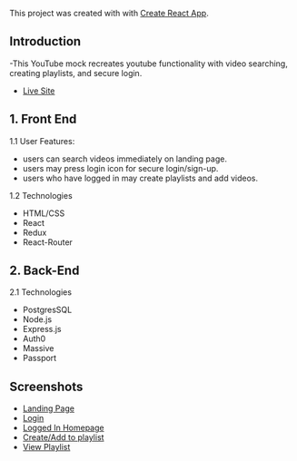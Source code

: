 This project was created with with [Create React App](https://github.com/facebookincubator/create-react-app).


## Introduction

-This YouTube mock recreates youtube functionality with video searching, creating playlists, and secure login.




- [Live Site](http://youtubemock.com)

  

## 1. Front End

1.1 User Features:

*  users can search videos immediately on landing page.
*  users may press login icon for secure login/sign-up.
*  users who have logged in may create playlists and add videos.

1.2 Technologies 

*  HTML/CSS
*  React
*  Redux
*  React-Router


## 2. Back-End

2.1 Technologies

* PostgresSQL
* Node.js 
* Express.js  
* Auth0 
* Massive
* Passport



## Screenshots

- [Landing Page](https://imgur.com/sADTzqp)
- [Login](https://imgur.com/YQhoduo)
- [Logged In Homepage](https://imgur.com/pn0sECs)
- [Create/Add to playlist](https://imgur.com/0tt0wZP)
- [View Playlist](https://imgur.com/j57BV5E)


